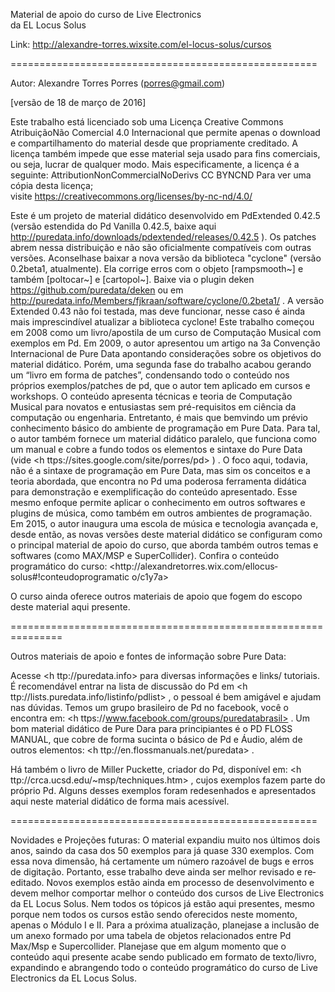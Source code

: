  Material de apoio do curso de Live Electronics   
 da EL Locus Solus

Link: http://alexandre-torres.wixsite.com/el-locus-solus/cursos

=====================================================

Autor: Alexandre Torres Porres (porres@gmail.com) 

[versão de 18 de março de 2016]

Este trabalho está licenciado sob uma Licença Creative Commons Atribuição­Não Comercial 4.0 Internacional que permite apenas o download e compartilhamento do material desde que propriamente creditado. A licença também impede que esse material seja usado para fins comerciais, ou seja, lucrar de qualquer modo. Mais especificamente, a licença é a seguinte:
Attribution­NonCommercial­NoDerivs CC BY­NC­ND
Para ver uma cópia desta licença;  
visite https://creativecommons.org/licenses/by-nc-nd/4.0/
   
Este é um projeto de material didático desenvolvido em Pd­Extended ­0.42.5 (versão estendida do Pd Vanilla 0.42.5, baixe aqui <http://puredata.info/downloads/pd­extended/releases/0.42.5> ).
Os patches abrem nessa distribuição e não são oficialmente compatíveis com outras versões. Aconselha­se baixar a nova versão da biblioteca "cyclone" (versão 0.2­beta1, atualmente). Ela corrige erros com o objeto [rampsmooth~] e também [poltocar~] e [cartopol~]. Baixe via o plugin deken <https://github.com/pure­data/deken> ou em <http://puredata.info/Members/fjkraan/software/cyclone/0.2beta1/> . A versão Extended 0.43 não foi testada, mas deve funcionar, nesse caso é ainda mais imprescindível atualizar a biblioteca cyclone!
Este trabalho começou em 2008 como um livro/apostila de um curso de Computação Musical com exemplos em Pd. Em 2009, o autor apresentou um artigo na 3a Convenção Internacional de Pure Data apontando considerações sobre os objetivos do material didático. Porém, uma segunda fase do trabalho acabou gerando um “livro em forma de patches”, condensando todo o conteúdo nos próprios exemplos/patches de pd, que o autor tem aplicado em cursos e workshops.
O conteúdo apresenta técnicas e teoria de Computação Musical para novatos e entusiastas sem pré-requisitos em ciência da computação ou engenharia. Entretanto, é mais que bemvindo um prévio conhecimento básico do ambiente de programação em Pure Data. Para tal, o autor também fornece um material didático paralelo, que funciona como um manual e cobre a fundo todos os elementos e sintaxe do Pure Data (vide <h ttps://sites.google.com/site/porres/pd> ) .
O foco aqui, todavia, não é a sintaxe de programação em Pure Data, mas sim os conceitos e a teoria abordada, que encontra no Pd uma poderosa ferramenta didática para demonstração e exemplificação do conteúdo apresentado. Esse mesmo enfoque permite aplicar o conhecimento em outros softwares e plugins de música, como também em outros ambientes de programação.
Em 2015, o autor inaugura uma escola de música e tecnologia avançada e, desde então, as novas versões deste material didático se configuram como o principal material de apoio do curso, que aborda também outros temas e softwares (como MAX/MSP e SuperCollider).
Confira o conteúdo programático do curso: <http://alexandre­torres.wix.com/el­locus­solus#!conteudo­programatic o/c1y7a> 

O curso ainda oferece outros materiais de apoio que fogem do escopo deste material aqui presente.

===============================================================

Outros materiais de apoio e fontes de informação sobre Pure Data:

Acesse <h ttp://puredata.info>  para diversas informações e links/ tutoriais. É recomendável entrar na lista de discussão do Pd em <h ttp://lists.puredata.info/listinfo/pd­list> , o pessoal é bem amigável e ajudam nas dúvidas. Temos um grupo brasileiro de Pd no facebook, você o encontra em:
<h ttps://www.facebook.com/groups/puredatabrasil> . 
Um bom material didático de Pure Dara para principiantes é o PD FLOSS MANUAL, que cobre de forma sucinta o básico de Pd e Áudio, além de outros elementos: <h ttp://en.flossmanuals.net/puredata> .
      
 Há também o livro de Miller Puckette, criador do Pd, disponível em: <h ttp://crca.ucsd.edu/~msp/techniques.htm> , cujos exemplos fazem parte do próprio Pd. Alguns desses exemplos foram redesenhados e apresentados aqui neste material didático de forma mais acessível.
 
=====================================================

Novidades e Projeções futuras:
O material expandiu muito nos últimos dois anos, saindo da casa dos 50 exemplos para já quase 330 exemplos. Com essa nova dimensão, há certamente um número razoável de bugs e erros de digitação. Portanto, esse trabalho deve ainda ser melhor revisado e re­editado.
Novos exemplos estão ainda em processo de desenvolvimento e devem melhor comportar melhor o conteúdo dos cursos de Live Electronics da EL Locus Solus. Nem todos os tópicos já estão aqui presentes, mesmo porque nem todos os cursos estão sendo oferecidos neste momento, apenas o Módulo I e II. Para a próxima atualização, planeja­se a inclusão de um anexo formado por uma tabela de objetos relacionados entre Pd Max/Msp e Supercollider.
Planeja­se que em algum momento que o conteúdo aqui presente acabe sendo publicado em formato de texto/livro, expandindo e abrangendo todo o conteúdo programático do curso de Live Electronics da EL Locus Solus.
 
